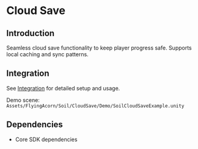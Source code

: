 # Cloud Save

## Introduction

Seamless cloud save functionality to keep player progress safe. Supports local caching and sync patterns.

## Integration

See [Integration](Integration.md) for detailed setup and usage.

Demo scene: `Assets/FlyingAcorn/Soil/CloudSave/Demo/SoilCloudSaveExample.unity`

## Dependencies

- Core SDK dependencies